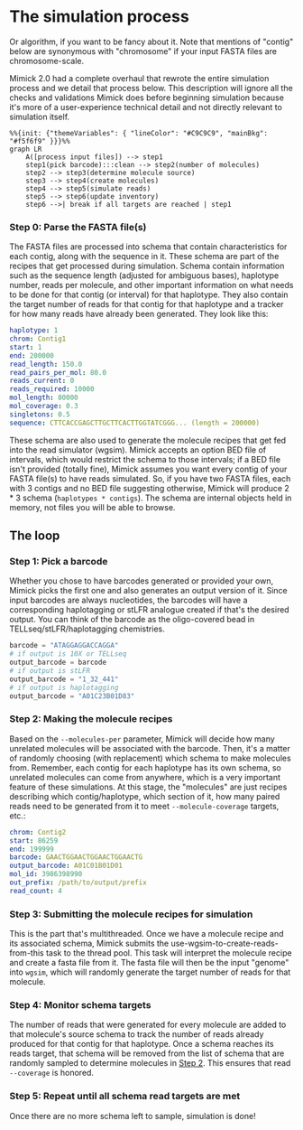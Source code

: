 # The simulation process
Or algorithm, if you want to be fancy about it. Note that mentions of "contig" below are synonymous with
"chromosome" if your input FASTA files are chromosome-scale.


Mimick 2.0 had a complete overhaul that rewrote the entire simulation process and we detail that process below.
This description will ignore all the checks and validations Mimick does before beginning simulation because it's
more of a user-experience technical detail and not directly relevant to simulation itself.

```mermaid
%%{init: {"themeVariables": { "lineColor": "#C9C9C9", "mainBkg": "#f5f6f9" }}}%%
graph LR
    A([process input files]) --> step1
    step1(pick barcode):::clean --> step2(number of molecules)
    step2 --> step3(determine molecule source)
    step3 --> step4(create molecules)
    step4 --> step5(simulate reads)
    step5 --> step6(update inventory)
    step6 -->| break if all targets are reached | step1
```

### Step 0: Parse the FASTA file(s)
The FASTA files are processed into schema that contain characteristics for each contig, along with the
sequence in it. These schema are part of the recipes that get processed during simulation. Schema contain information
such as the sequence length (adjusted for ambiguous bases), haplotype number, reads per molecule, and other important
information on what needs to be done for that contig (or interval) for that haplotype. They also contain the target number
of reads for that contig for that haplotype and a tracker for how many reads have already been generated. They look like this:

```yaml
haplotype: 1
chrom: Contig1
start: 1
end: 200000
read_length: 150.0
read_pairs_per_mol: 80.0
reads_current: 0
reads_required: 10000
mol_length: 80000
mol_coverage: 0.3
singletons: 0.5
sequence: CTTCACCGAGCTTGCTTCACTTGGTATCGGG... (length = 200000)
```

These schema are also used to generate the molecule recipes that get fed into the read simulator (wgsim). Mimick accepts an option BED 
file of intervals, which would restrict the schema to those intervals; if a BED file isn't provided (totally fine), Mimick
assumes you want every contig of your FASTA file(s) to have reads simulated. So, if you have two FASTA files,
each with 3 contigs and no BED file suggesting otherwise, Mimick will produce 2 * 3 schema (`haplotypes * contigs`).
The schema are internal objects held in memory, not files you will be able to browse.

## The loop
### Step 1: Pick a barcode
Whether you chose to have barcodes generated or provided your own, Mimick picks the first one and also generates
an output version of it. Since input barcodes are always nucleotides, the barcodes will have a corresponding haplotagging or
stLFR analogue created if that's the desired output. You can think of the barcode as the oligo-covered bead in TELLseq/stLFR/haplotagging
chemistries.

```python
barcode = "ATAGGAGGACCAGGA"
# if output is 10X or TELLseq
output_barcode = barcode
# if output is stLFR
output_barcode = "1_32_441"
# if output is haplotagging
output_barcode = "A01C23B01D83"
```

### Step 2: Making the molecule recipes
Based on the `--molecules-per` parameter, Mimick will decide how many unrelated molecules will be associated with the barcode.
Then, it's a matter of randomly choosing (with replacement) which schema to make molecules from. Remember, each contig for each
haplotype has its own schema, so unrelated molecules can come from anywhere, which is a very important feature of these simulations.
At this stage, the "molecules" are just recipes describing which contig/haplotype, which section of it, how many paired
reads need to be generated from it to meet `--molecule-coverage` targets, etc.:

```yaml
chrom: Contig2
start: 86259
end: 199999
barcode: GAACTGGAACTGGAACTGGAACTG
output_barcode: A01C01B01D01
mol_id: 3986398990
out_prefix: /path/to/output/prefix
read_count: 4
```

### Step 3: Submitting the molecule recipes for simulation
This is the part that's multithreaded. Once we have a molecule recipe and its associated schema, Mimick submits the use-wgsim-to-create-reads-from-this
task to the thread pool. This task will interpret the molecule recipe and create a fasta file from it. The fasta file will then be the input "genome" into
`wgsim`, which will randomly generate the target number of reads for that molecule.

### Step 4: Monitor schema targets
The number of reads that were generated for every molecule are added to that molecule's source schema to track the number of reads already produced for
that contig for that haplotype. Once a schema reaches its reads target, that schema will be removed from the list of schema that are randomly sampled
to determine molecules in [Step 2](#step-2-making-the-molecule-recipes). This ensures that read `--coverage` is honored.

### Step 5: Repeat until all schema read targets are met
Once there are no more schema left to sample, simulation is done!
